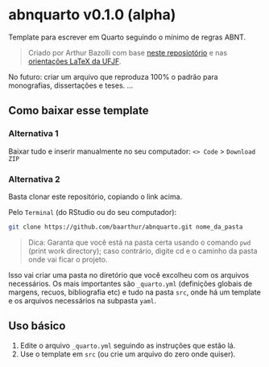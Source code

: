 # abnquarto v0.1.0 (alpha)

Template para escrever em Quarto seguindo o mínimo de regras ABNT.

> Criado por Arthur Bazolli com base [neste reposiotório](https://docs.github.com/en/repositories/creating-and-managing-repositories/creating-a-repository-from-a-template) e nas [orientações LaTeX da UFJF](https://www2.ufjf.br/biblioteca/servicos/).

No futuro: criar um arquivo que reproduza 100% o padrão para monografias, dissertações e teses.
...



## Como baixar esse template

### Alternativa 1
Baixar tudo e inserir manualmente no seu computador: `<> Code` > `Download ZIP`

### Alternativa 2
Basta clonar este repositório, copiando o link acima.

Pelo `Terminal` (do RStudio ou do seu computador):
```bash
git clone https://github.com/baarthur/abnquarto.git nome_da_pasta
```

> Dica: 
> Garanta que você está na pasta certa usando o comando `pwd` (print work directory); caso contrário, digite cd e o caminho da pasta onde vai ficar o projeto.

Isso vai criar uma pasta no diretório que você excolheu com os arquivos necessários. Os mais importantes são `_quarto.yml` (definições globais de margens, recuos, bibliografia etc) e tudo na pasta `src`, onde há um template e os arquivos necessários na subpasta `yaml`.



## Uso básico

1. Edite o arquivo `_quarto.yml` seguindo as instruções que estão lá.
2. Use o template em `src` (ou crie um arquivo do zero onde quiser).